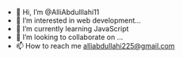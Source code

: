 - 👋 Hi, I’m @AlliAbdulllahi11
- 👀 I’m interested in web development...
- 🌱 I’m currently learning JavaScript
- 💞️ I’m looking to collaborate on ...
- 📫 How to reach me alliabdullahi225@gmail.com

<!---
AlliAbdulllahi11/AlliAbdulllahi11 is a ✨ special ✨ repository because its `README.md` (this file) appears on your GitHub profile.
You can click the Preview link to take a look at your changes.
--->
